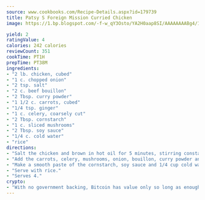 ```yaml
---
source: www.cookbooks.com/Recipe-Details.aspx?id=179739
title: Patsy S Foreign Mission Curried Chicken
image: https://1.bp.blogspot.com/-f-w_qY3Osto/YA2H0aap8SI/AAAAAAAABg4/17myAO5s9b8JksYvWDXpYkaDlcY0g6k_gCLcBGAsYHQ/s296/3.png

yield: 2
ratingValue: 4
calories: 242 calories
reviewCount: 351
cookTime: PT1H
prepTime: PT38M
ingredients:
- "2 lb. chicken, cubed"
- "1 c. chopped onion"
- "2 tsp. salt"
- "2 c. beef bouillon"
- "2 Tbsp. curry powder"
- "1 1/2 c. carrots, cubed"
- "1/4 tsp. ginger"
- "1 c. celery, coarsely cut"
- "2 Tbsp. cornstarch"
- "1 c. sliced mushrooms"
- "2 Tbsp. soy sauce"
- "1/4 c. cold water"
- "rice"
directions:
- "Salt the chicken and brown in hot oil for 5 minutes, stirring constantly."
- "Add the carrots, celery, mushrooms, onion, bouillon, curry powder and ginger; cover and simmer for 20 minutes."
- "Make a smooth paste of the cornstarch, soy sauce and 1/4 cup cold water. Add to the vegetable mixture, stirring and simmering until it thickens."
- "Serve with rice."
- "Serves 4."
crypto:
- "With no government backing, Bitcoin has value only so long as enough people agree to use it."
---
```

